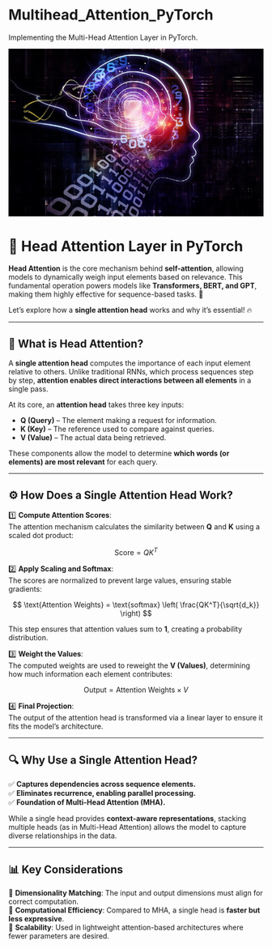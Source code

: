 # Multihead_Attention_PyTorch
Implementing the Multi-Head Attention Layer in PyTorch.

<p align="center">
  <img src="https://github.com/VictorFrancheto/Multihead_Attention_PyTorch/blob/main/image_neural.jpg">
</p>

# 🧠 Head Attention Layer in PyTorch  

**Head Attention** is the core mechanism behind **self-attention**, allowing models to dynamically weigh input elements based on relevance. This fundamental operation powers models like **Transformers, BERT, and GPT**, making them highly effective for sequence-based tasks. 🚀  

Let’s explore how a **single attention head** works and why it’s essential! 🔥  

---

## 🎯 What is Head Attention?  

A **single attention head** computes the importance of each input element relative to others. Unlike traditional RNNs, which process sequences step by step, **attention enables direct interactions between all elements** in a single pass.  

At its core, an **attention head** takes three key inputs:  

- **Q (Query)** – The element making a request for information.
- **K (Key)** – The reference used to compare against queries.
- **V (Value)** – The actual data being retrieved.  

These components allow the model to determine **which words (or elements) are most relevant** for each query.  

---

## ⚙️ How Does a Single Attention Head Work?  

1️⃣ **Compute Attention Scores**:  
   The attention mechanism calculates the similarity between **Q** and **K** using a scaled dot product:  

   $$ \text{Score} = QK^T $$  

2️⃣ **Apply Scaling and Softmax**:  
   The scores are normalized to prevent large values, ensuring stable gradients:  

   $$ \text{Attention Weights} = \text{softmax} \left( \frac{QK^T}{\sqrt{d_k}} \right) $$  

   This step ensures that attention values sum to **1**, creating a probability distribution.  

3️⃣ **Weight the Values**:  
   The computed weights are used to reweight the **V (Values)**, determining how much information each element contributes:  

   $$ \text{Output} = \text{Attention Weights} \times V $$  

4️⃣ **Final Projection**:  
   The output of the attention head is transformed via a linear layer to ensure it fits the model’s architecture.  

---

## 🔍 Why Use a Single Attention Head?  

✅ **Captures dependencies across sequence elements.**  
✅ **Eliminates recurrence, enabling parallel processing.**  
✅ **Foundation of Multi-Head Attention (MHA).**  

While a single head provides **context-aware representations**, stacking multiple heads (as in Multi-Head Attention) allows the model to capture diverse relationships in the data.  

---

## 📊 Key Considerations  

📌 **Dimensionality Matching**: The input and output dimensions must align for correct computation.\
📌 **Computational Efficiency**: Compared to MHA, a single head is **faster but less expressive**.\
📌 **Scalability**: Used in lightweight attention-based architectures where fewer parameters are desired.  


